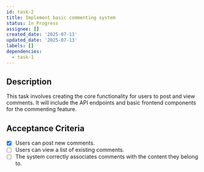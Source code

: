 ```yaml
---
id: task-2
title: Implement basic commenting system
status: In Progress
assignee: []
created_date: '2025-07-13'
updated_date: '2025-07-13'
labels: []
dependencies:
  - task-1
---
```


## Description

This task involves creating the core functionality for users to post and view comments. It will include the API endpoints and basic frontend components for the commenting feature.

## Acceptance Criteria

- [x] Users can post new comments.
- [ ] Users can view a list of existing comments.
- [ ] The system correctly associates comments with the content they belong to.
